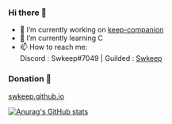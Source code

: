 ### Hi there 👋

- 🔭 I’m currently working on [keep-companion](https://github.com/swkeep/keep-companion)
- 🌱 I’m currently learning C
- 📫 How to reach me: 
<br/> Discord : Swkeep#7049 | Guilded : [Swkeep](https://www.guilded.gg/u/swkeep)

### Donation 👋

[swkeep.github.io](https://swkeep.github.io/)
  
[![Anurag's GitHub stats](https://github-readme-stats.vercel.app/api?username=swkeep&theme=radical&show_icons=true)](https://github.com/swkeep)
